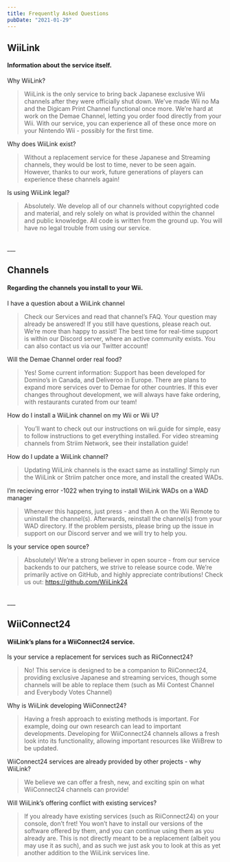 ```yaml
---
title: Frequently Asked Questions
pubDate: "2021-01-29"
---
```


## WiiLink
#### Information about the service itself.

Why WiiLink?

   > WiiLink is the only service to bring back Japanese exclusive Wii channels after they were officially shut down.
        We’ve made Wii no Ma and the Digicam Print Channel functional once more.
        We’re hard at work on the Demae Channel, letting you order food directly from your Wii.
    With our service, you can experience all of these once more on your Nintendo Wii - possibly for the first time.

Why does WiiLink exist?

   > Without a replacement service for these Japanese and Streaming channels, they would be lost to time, never to be seen again. However, thanks to our work, future generations of players can experience these channels again!

Is using WiiLink legal?

   > Absolutely. We develop all of our channels without copyrighted code and material, and rely solely on what is provided within the channel and public knowledge. All code is written from the ground up. You will have no legal trouble from using our service.

</br>
___

## Channels

#### Regarding the channels you install to your Wii.

I have a question about a WiiLink channel

   >  Check our Services and read that channel’s FAQ. Your question may already be answered!
    If you still have questions, please reach out. We’re more than happy to assist!
        The best time for real-time support is within our Discord server, where an active community exists.
        You can also contact us via our Twitter account!

Will the Demae Channel order real food?

   > Yes! Some current information:
        Support has been developed for Domino’s in Canada, and Deliveroo in Europe.
        There are plans to expand more services over to Demae for other countries.
    If this ever changes throughout development, we will always have fake ordering, with restaurants curated from our team!

How do I install a WiiLink channel on my Wii or Wii U?

   > You’ll want to check out our instructions on wii.guide for simple, easy to follow instructions to get everything installed.
    For video streaming channels from Striim Network, see their installation guide!

How do I update a WiiLink channel?

   > Updating WiiLink channels is the exact same as installing! Simply run the WiiLink or Striim patcher once more, and install the created WADs.

I’m recieving error -1022 when trying to install WiiLink WADs on a WAD manager

   > Whenever this happens, just press - and then A on the Wii Remote to uninstall the channel(s). Afterwards, reinstall the channel(s) from your WAD directory.
    If the problem persists, please bring up the issue in support on our Discord server and we will try to help you.

Is your service open source?

   > Absolutely! We’re a strong believer in open source - from our service backends to our patchers, we strive to release source code.
    We’re primarily active on GitHub, and highly appreciate contributions! Check us out: https://github.com/WiiLink24

</br>
___

## WiiConnect24

#### WiiLink’s plans for a WiiConnect24 service.

Is your service a replacement for services such as RiiConnect24?

   > No! This service is designed to be a companion to RiiConnect24, providing exclusive Japanese and streaming services, though some channels will be able to replace them (such as Mii Contest Channel and Everybody Votes Channel)

Why is WiiLink developing WiiConnect24?

   > Having a fresh approach to existing methods is important. For example, doing our own research can lead to important developments.
    Developing for WiiConnect24 channels allows a fresh look into its functionality, allowing important resources like WiiBrew to be updated.

WiiConnect24 services are already provided by other projects - why WiiLink?

   > We believe we can offer a fresh, new, and exciting spin on what WiiConnect24 channels can provide!

Will WiiLink’s offering conflict with existing services?

   > If you already have existing services (such as RiiConnect24) on your console, don’t fret! You won’t have to install our versions of the software offered by them, and you can continue using them as you already are. This is not directly meant to be a replacement (albeit you may use it as such), and as such we just ask you to look at this as yet another addition to the WiiLink services line.
